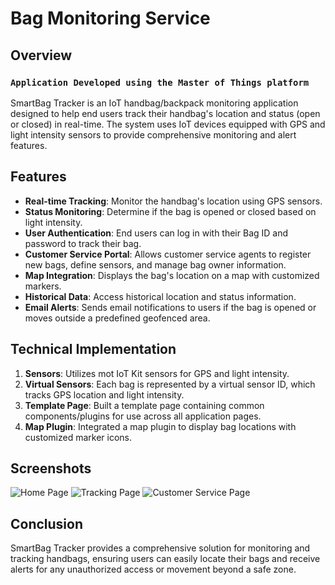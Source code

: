 # Bag Monitoring Service

## Overview
### `Application Developed using the Master of Things platform`
SmartBag Tracker is an IoT handbag/backpack monitoring application designed to help end users track their handbag's location and status (open or closed) in real-time. 
The system uses IoT devices equipped with GPS and light intensity sensors to provide comprehensive monitoring and alert features.

## Features
- **Real-time Tracking**: Monitor the handbag's location using GPS sensors.
- **Status Monitoring**: Determine if the bag is opened or closed based on light intensity.
- **User Authentication**: End users can log in with their Bag ID and password to track their bag.
- **Customer Service Portal**: Allows customer service agents to register new bags, define sensors, and manage bag owner information.
- **Map Integration**: Displays the bag's location on a map with customized markers.
- **Historical Data**: Access historical location and status information.
- **Email Alerts**: Sends email notifications to users if the bag is opened or moves outside a predefined geofenced area.

## Technical Implementation
1. **Sensors**: Utilizes mot IoT Kit sensors for GPS and light intensity.
2. **Virtual Sensors**: Each bag is represented by a virtual sensor ID, which tracks GPS location and light intensity.
3. **Template Page**: Built a template page containing common components/plugins for use across all application pages.
4. **Map Plugin**: Integrated a map plugin to display bag locations with customized marker icons.

## Screenshots
![Home Page](path/to/homepage-screenshot.png)
![Tracking Page](path/to/trackingpage-screenshot.png)
![Customer Service Page](path/to/customerservicepage-screenshot.png)

## Conclusion
SmartBag Tracker provides a comprehensive solution for monitoring and tracking handbags, ensuring users can easily locate their bags and receive alerts for any unauthorized access or movement beyond a safe zone.
